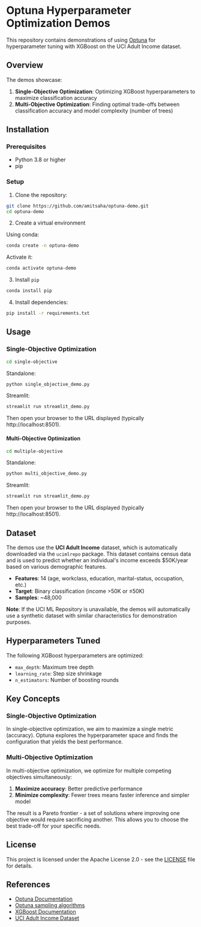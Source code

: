 # Optuna Hyperparameter Optimization Demos

This repository contains demonstrations of using [Optuna](https://optuna.readthedocs.io/en/stable/index.html) for hyperparameter tuning with XGBoost on the UCI Adult Income dataset.

## Overview

The demos showcase:
1. **Single-Objective Optimization**: Optimizing XGBoost hyperparameters to maximize classification accuracy
2. **Multi-Objective Optimization**: Finding optimal trade-offs between classification accuracy and model complexity (number of trees)

## Installation

### Prerequisites

- Python 3.8 or higher
- pip

### Setup

1. Clone the repository:
```bash
git clone https://github.com/amitsaha/optuna-demo.git
cd optuna-demo
```

2. Create a virtual environment 

Using conda:

```bash
conda create -n optuna-demo
```

Activate it:

```bash
conda activate optuna-demo
```

3. Install `pip`

```bash
conda install pip
```

4. Install dependencies:
```bash
pip install -r requirements.txt
```

## Usage

###  Single-Objective Optimization

```bash
cd single-objective
```

Standalone:

```bash
python single_objective_demo.py
```

Streamlit:

```bash
streamlit run streamlit_demo.py
```

Then open your browser to the URL displayed (typically http://localhost:8501).

#### Multi-Objective Optimization

```bash
cd multiple-objective
```

Standalone:

```bash
python multi_objective_demo.py
```

Streamlit:

```bash
streamlit run streamlit_demo.py
```

Then open your browser to the URL displayed (typically http://localhost:8501).


## Dataset

The demos use the **UCI Adult Income** dataset, which is automatically downloaded via the `ucimlrepo` package. This dataset contains census data and is used to predict whether an individual's income exceeds $50K/year based on various demographic features.

- **Features**: 14 (age, workclass, education, marital-status, occupation, etc.)
- **Target**: Binary classification (income >50K or ≤50K)
- **Samples**: ~48,000

**Note**: If the UCI ML Repository is unavailable, the demos will automatically use a synthetic dataset with similar characteristics for demonstration purposes.

## Hyperparameters Tuned

The following XGBoost hyperparameters are optimized:

- `max_depth`: Maximum tree depth
- `learning_rate`: Step size shrinkage
- `n_estimators`: Number of boosting rounds

## Key Concepts

### Single-Objective Optimization

In single-objective optimization, we aim to maximize a single metric (accuracy). Optuna explores the hyperparameter space and finds the configuration that yields the best performance.

### Multi-Objective Optimization

In multi-objective optimization, we optimize for multiple competing objectives simultaneously:
1. **Maximize accuracy**: Better predictive performance
2. **Minimize complexity**: Fewer trees means faster inference and simpler model

The result is a Pareto frontier - a set of solutions where improving one objective would require sacrificing another. This allows you to choose the best trade-off for your specific needs.

## License

This project is licensed under the Apache License 2.0 - see the [LICENSE](LICENSE) file for details.

## References

- [Optuna Documentation](https://optuna.readthedocs.io/en/stable/)
- [Optuna sampling algorithms](https://deepwiki.com/optuna/optuna/3-sampling-algorithms)
- [XGBoost Documentation](https://xgboost.readthedocs.io/)
- [UCI Adult Income Dataset](https://archive.ics.uci.edu/dataset/2/adult)
